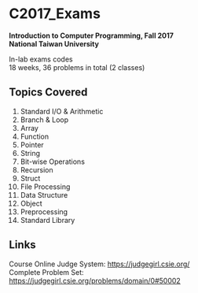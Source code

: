 # C2017_Exams
**Introduction to Computer Programming, Fall 2017**  
**National Taiwan University**  
  
In-lab exams codes   
18 weeks, 36 problems in total (2 classes) 
## Topics Covered
1. Standard I/O & Arithmetic  
2. Branch & Loop  
3. Array  
4. Function  
5. Pointer  
6. String 
7. Bit-wise Operations  
8. Recursion
9. Struct
10. File Processing    
11. Data Structure  
12. Object
13. Preprocessing  
14. Standard Library  
## Links
Course Online Judge System: https://judgegirl.csie.org/  
Complete Problem Set: https://judgegirl.csie.org/problems/domain/0#50002
